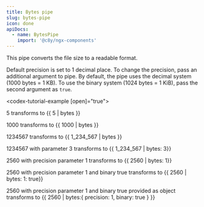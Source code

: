 ```yaml
---
title: Bytes pipe
slug: bytes-pipe
icon: done
apiDocs:
  - name: BytesPipe
    import: '@c8y/ngx-components'
---
```


<!-- markdownlint-disable MD025 -->
<!-- markdownlint-disable MD033 -->
<!-- markdownlint-disable MD051 -->

This pipe converts the file size to a readable format.

Default precision is set to 1 decimal place. To change the precision, pass an additional argument to
pipe.
By default, the pipe uses the decimal system (1000 bytes = 1 KB). To use the binary system (1024 bytes = 1 KiB), pass the second argument as `true`.

<codex-tutorial-example [open]="true">
<p class="m-b-16">5 transforms to {{ 5 | bytes }}</p>
<p class="m-b-16">1000 transforms to {{ 1000 | bytes }}</p>
<p class="m-b-16">1234567 transforms to {{ 1_234_567 | bytes }}</p>
<p class="m-b-16">1234567 with parameter 3 transforms to {{ 1_234_567 | bytes: 3}}</p>
<p class="m-b-16">2560 with precision parameter 1 transforms to {{ 2560 | bytes: 1}}</p>
<p class="m-b-16">2560 with precision parameter 1 and binary true transforms to {{ 2560 | bytes: 1: true}}</p>
<p class="m-b-16">2560 with precision parameter 1 and binary true provided as object transforms to {{ 2560 | bytes:{ precision: 1, binary: true } }}</p>
</codex-tutorial-example>

